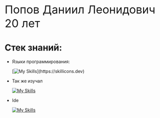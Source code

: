 <span style="font-size: 36px;">
Попов Даниил Леонидович 20 лет
</span>

# Стек знаний:
- Языки программирования:

  [![My Skills](https://skillicons.dev/icons?i=cpp,cmake,qt,visualstudio,)](https://skillicons.dev)

- Так же изучал

  [![My Skills](https://skillicons.dev/icons?i=js,html,css,php,mysql,cs,github)](https://skillicons.dev)

- Ide

  [![My Skills](https://skillicons.dev/icons?i=qt,clion,visualstudio,vscode)](https://skillicons.dev)
